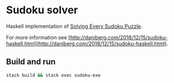 # Sudoku solver

Haskell implementation of [Solving Every Sudoku Puzzle](http://norvig.com/sudoku.html).

For more information see [http://daniberg.com/2018/12/15/sudoku-haskell.html](http://daniberg.com/2018/12/15/sudoku-haskell.html).

## Build and run

```bash
stack build && stack exec sudoku-exe
```